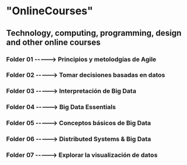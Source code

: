# "OnlineCourses"
## Technology, computing, programming, design and other online courses
### Folder 01 -----> Principios y metolodgías de Agile
### Folder 02 -----> Tomar decisiones basadas en datos
### Folder 03 -----> Interpretación de Big Data
### Folder 04 -----> Big Data Essentials
### Folder 05 -----> Conceptos básicos de Big Data
### Folder 06 -----> Distributed Systems & Big Data
### Folder 07 -----> Explorar la visualización de datos